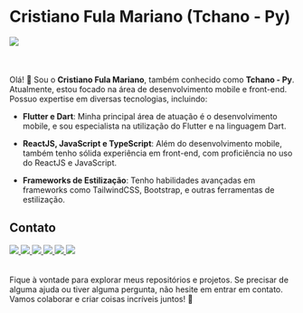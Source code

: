 # Cristiano Fula Mariano (Tchano - Py)
<div> 
    <img src="https://github-readme-stats.vercel.app/api?username=Tchano-Py&show_icons=true&bg_color=00000000"/> 
</div>
<br/><br/><br/>
Olá! 👋 Sou o <strong>Cristiano Fula Mariano</strong>, também conhecido como <strong>Tchano - Py</strong>. Atualmente, estou focado na área de desenvolvimento mobile e front-end. Possuo expertise em diversas tecnologias, incluindo:

- **Flutter e Dart**: Minha principal área de atuação é o desenvolvimento mobile, e sou especialista na utilização do Flutter e na linguagem Dart.

- **ReactJS, JavaScript e TypeScript**: Além do desenvolvimento mobile, também tenho sólida experiência em front-end, com proficiência no uso do ReactJS e JavaScript.

- **Frameworks de Estilização**: Tenho habilidades avançadas em frameworks como TailwindCSS, Bootstrap, e outras ferramentas de estilização.

## Contato

<div>
    <a href="https://encurtador.com.br/uTUY9" target="_blank">
      <img src="https://img.shields.io/badge/Facebook-1877F2?style=for-the-badge&logo=facebook&logoColor=white"/>
    </a>
    <a href="https://encurtador.com.br/fhjGJ" target="_blank">
      <img src="https://img.shields.io/badge/Instagram-E4405F?style=for-the-badge&logo=instagram&logoColor=white"/>
    </a>
    <a href="https://www.linkedin.com/in/cristiano-mariano-96387a207/" target="_blank">
      <img src="https://img.shields.io/badge/LinkedIn-0077B5?style=for-the-badge&logo=linkedin&logoColor=white"/>
    </a>
    <a href="https://encurtador.com.br/Q2347" target="_blank">
      <img src="https://img.shields.io/badge/TikTok-000000?style=for-the-badge&logo=tiktok&logoColor=white"/>
    </a>
    <a href="https://encurtador.com.br/duOQ2" target="_blank">
      <img src="https://img.shields.io/badge/YouTube-FF0000?style=for-the-badge&logo=youtube&logoColor=white"/>
    </a> 
  <a href="mailto:tchanopy@gmail.com" target="_blank">
      <img src="https://img.shields.io/badge/Gmail-D14836?style=for-the-badge&logo=gmail&logoColor=white"/>
    </a> 
  </div>
<br/><br/>
Fique à vontade para explorar meus repositórios e projetos. Se precisar de alguma ajuda ou tiver alguma pergunta, não hesite em entrar em contato. Vamos colaborar e criar coisas incríveis juntos! 🚀

